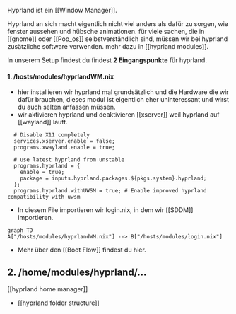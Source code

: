 
Hyprland ist ein [[Window Manager]].

Hyprland an sich macht eigentlich nicht viel anders als dafür zu sorgen, wie fenster aussehen und hübsche animationen. für viele sachen, die in [[gnome]] oder [[Pop_os]] selbstverständlich sind, müssen wir bei hyprland zusätzliche software verwenden. mehr dazu in [[hyprland modules]].

In unserem Setup findest du findest **2 Eingangspunkte** für hyprland.
#### 1. /hosts/modules/hyprlandWM.nix
- hier installieren wir hyprland mal grundsätzlich und die Hardware die wir dafür brauchen, dieses modul ist eigentlich eher uninteressant und wirst du auch selten anfassen müssen.
-  wir aktivieren hyprland und deaktivieren [[xserver]] weil hyprland auf [[wayland]] lauft.
```
  # Disable X11 completely
  services.xserver.enable = false;
  programs.xwayland.enable = true;

  # use latest hyprland from unstable
  programs.hyprland = {
    enable = true;
    package = inputs.hyprland.packages.${pkgs.system}.hyprland;
  };
  programs.hyprland.withUWSM = true; # Enable improved hyprland compatibility with uwsm

```

- In diesem File importieren wir login.nix, in dem wir [[SDDM]] importieren.
```mermaid
graph TD
A["/hosts/modules/hyprlandWM.nix"] --> B["/hosts/modules/login.nix"]
```
- Mehr über den [[Boot Flow]] findest du hier.

## 2. /home/modules/hyprland/...

[[hyprland home manager]]
- [[hyprland folder structure]]
